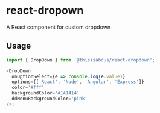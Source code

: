 # react-dropown

A React component for custom dropdown

## Usage

```js
import { DropDown } from '@thisisabdus/react-dropdown';

<DropDown
  onOptionSelect={e => console.log(e.value)}
  options={['React', 'Node', 'Angular', 'Express']}
  color='#fff'
  backgroundColor='#141414'
  ddMenuBackgroundColor='pink'
/>;
```
